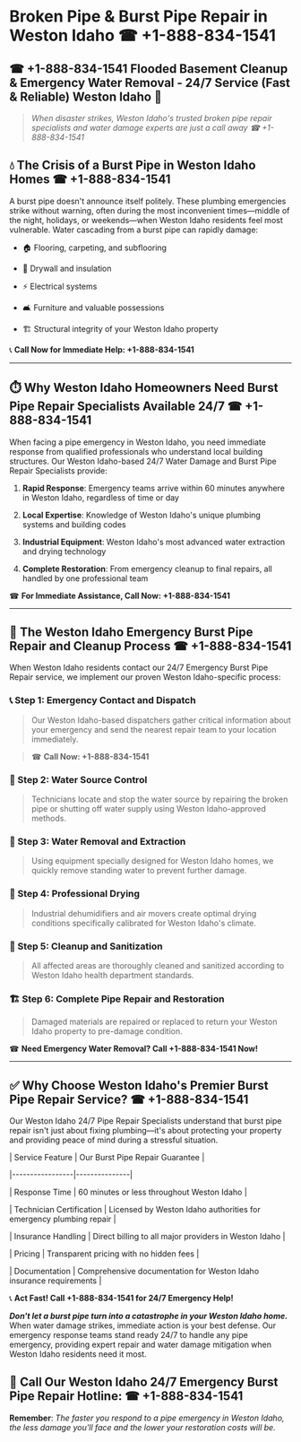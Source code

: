 # Broken Pipe & Burst Pipe Repair in Weston Idaho ☎ +1-888-834-1541  
## ☎ +1-888-834-1541 Flooded Basement Cleanup & Emergency Water Removal - 24/7 Service (Fast & Reliable) Weston Idaho 🚨  

> *When disaster strikes, Weston Idaho's trusted broken pipe repair specialists and water damage experts are just a call away ☎ +1-888-834-1541*  

## 💧 The Crisis of a Burst Pipe in Weston Idaho Homes ☎ +1-888-834-1541  

A burst pipe doesn't announce itself politely. These plumbing emergencies strike without warning, often during the most inconvenient times—middle of the night, holidays, or weekends—when Weston Idaho residents feel most vulnerable. Water cascading from a burst pipe can rapidly damage:  

* 🏠 Flooring, carpeting, and subflooring  
* 🧱 Drywall and insulation  
* ⚡ Electrical systems  
* 🛋️ Furniture and valuable possessions  
* 🏗️ Structural integrity of your Weston Idaho property  

📞 **Call Now for Immediate Help: +1-888-834-1541**  

---  

## ⏱️ Why Weston Idaho Homeowners Need Burst Pipe Repair Specialists Available 24/7 ☎ +1-888-834-1541  

When facing a pipe emergency in Weston Idaho, you need immediate response from qualified professionals who understand local building structures. Our Weston Idaho-based 24/7 Water Damage and Burst Pipe Repair Specialists provide:  

1. **Rapid Response**: Emergency teams arrive within 60 minutes anywhere in Weston Idaho, regardless of time or day  
2. **Local Expertise**: Knowledge of Weston Idaho's unique plumbing systems and building codes  
3. **Industrial Equipment**: Weston Idaho's most advanced water extraction and drying technology  
4. **Complete Restoration**: From emergency cleanup to final repairs, all handled by one professional team  

☎ **For Immediate Assistance, Call Now: +1-888-834-1541**  

---  

## 🔧 The Weston Idaho Emergency Burst Pipe Repair and Cleanup Process ☎ +1-888-834-1541  

When Weston Idaho residents contact our 24/7 Emergency Burst Pipe Repair service, we implement our proven Weston Idaho-specific process:  

### 📞 Step 1: Emergency Contact and Dispatch  
> Our Weston Idaho-based dispatchers gather critical information about your emergency and send the nearest repair team to your location immediately.  
> ☎ **Call Now: +1-888-834-1541**  

### 🚿 Step 2: Water Source Control  
> Technicians locate and stop the water source by repairing the broken pipe or shutting off water supply using Weston Idaho-approved methods.  

### 🌊 Step 3: Water Removal and Extraction  
> Using equipment specially designed for Weston Idaho homes, we quickly remove standing water to prevent further damage.  

### 💨 Step 4: Professional Drying  
> Industrial dehumidifiers and air movers create optimal drying conditions specifically calibrated for Weston Idaho's climate.  

### 🧼 Step 5: Cleanup and Sanitization  
> All affected areas are thoroughly cleaned and sanitized according to Weston Idaho health department standards.  

### 🏗️ Step 6: Complete Pipe Repair and Restoration  
> Damaged materials are repaired or replaced to return your Weston Idaho property to pre-damage condition.  

☎ **Need Emergency Water Removal? Call +1-888-834-1541 Now!**  

---  

## ✅ Why Choose Weston Idaho's Premier Burst Pipe Repair Service? ☎ +1-888-834-1541  

Our Weston Idaho 24/7 Pipe Repair Specialists understand that burst pipe repair isn't just about fixing plumbing—it's about protecting your property and providing peace of mind during a stressful situation.  

| Service Feature | Our Burst Pipe Repair Guarantee |  
|-----------------|---------------|  
| Response Time | 60 minutes or less throughout Weston Idaho |  
| Technician Certification | Licensed by Weston Idaho authorities for emergency plumbing repair |  
| Insurance Handling | Direct billing to all major providers in Weston Idaho |  
| Pricing | Transparent pricing with no hidden fees |  
| Documentation | Comprehensive documentation for Weston Idaho insurance requirements |  

📞 **Act Fast! Call +1-888-834-1541 for 24/7 Emergency Help!**  

***Don't let a burst pipe turn into a catastrophe in your Weston Idaho home.*** When water damage strikes, immediate action is your best defense. Our emergency response teams stand ready 24/7 to handle any pipe emergency, providing expert repair and water damage mitigation when Weston Idaho residents need it most.  

## 📱 Call Our Weston Idaho 24/7 Emergency Burst Pipe Repair Hotline: ☎ +1-888-834-1541  

**Remember**: *The faster you respond to a pipe emergency in Weston Idaho, the less damage you'll face and the lower your restoration costs will be.*